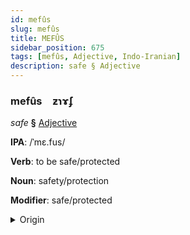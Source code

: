 ```yaml
---
id: mefûs
slug: mefûs
title: MEFÛS
sidebar_position: 675
tags: [mefûs, Adjective, Indo-Iranian]
description: safe § Adjective
---
```


### mefûs&emsp;<span kind="abugida">ƶɿɤ́ʄ</span>

*safe* **§** [Adjective](../../tags/Adjective)

**IPA**: /ˈmɛ.fus/

**Verb**: to be safe/protected

**Noun**: safety/protection

**Modifier**: safe/protected

<details>
    <summary>Origin</summary>
    Hindi महफ़ूज़ mahfūz [mɛɦ.fuːz]<br/>
    <em>Indo-Iranian Language Family</em>
</details>